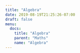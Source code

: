 ```yaml
---
title: "Algebra"
date: 2019-08-19T21:25:26-07:00
draft: false
menu:
  docs:
    title: "Algebra"
    parent: "Maths"
    name: "Algebra"
---
```


